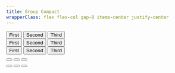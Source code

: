 ```yaml
---
title: Group Compact
wrapperClass: flex flex-col gap-8 items-center justify-center
---
```


<div class="vv-button-group
            vv-button-group--compact" role="group">
    <button type="button" 
            class="vv-button">
        First
    </button>
    <button type="button" 
            class="vv-button" 
            aria-pressed="true">
        Second
    </button>
    <button type="button" 
            class="vv-button">
        Third
    </button>
</div>

<div class="vv-button-group 
            vv-button-group--compact" role="group">
    <button type="button" 
            class="vv-button
                   vv-button--rounded">
        First
    </button>
    <button type="button" 
            class="vv-button
                   vv-button--rounded" 
            aria-pressed="true">
        Second
    </button>
    <button type="button" 
            class="vv-button
                   vv-button--rounded">
        Third
    </button>
</div>

<div class="vv-button-group 
            vv-button-group--compact" role="group">
    <button type="button" 
            class="vv-button 
                   vv-button--action">
        <IconifyIcon icon="akar-icons:pencil" />
        First
    </button>
    <button type="button" 
            class="vv-button 
                   vv-button--action" 
            aria-pressed="true">
         <IconifyIcon icon="akar-icons:cut" />
        Second
    </button>
    <button type="button" 
            class="vv-button 
                   vv-button--action">
        <IconifyIcon icon="akar-icons:copy" />
        Third
    </button>
</div>

<div class="vv-button-group 
            vv-button-group--compact" role="group">
    <button type="button" 
            class="vv-button 
                   vv-button--action" 
            title="First">
        <IconifyIcon icon="akar-icons:pencil" />
    </button>
    <button type="button" 
            class="vv-button 
                   vv-button--action" 
            title="Second" 
            aria-pressed="true">
         <IconifyIcon icon="akar-icons:cut" />
    </button>
    <button type="button" 
            class="vv-button
                   vv-button--action" 
            title="Third">
        <IconifyIcon icon="akar-icons:copy" />
    </button>
</div>

<div class="vv-button-group 
            vv-button-group--compact" role="group">
    <button type="button" 
            class="vv-button 
                   vv-button--action-quiet" 
            title="First">
        <IconifyIcon icon="akar-icons:pencil" />
    </button>
    <button type="button" 
            class="vv-button 
                   vv-button--action-quiet" 
            title="Second" 
            aria-pressed="true">
         <IconifyIcon icon="akar-icons:cut" />
    </button>
    <button type="button" 
            class="vv-button 
                   vv-button--action-quiet" 
            title="Third">
        <IconifyIcon icon="akar-icons:copy" />
    </button>
</div>